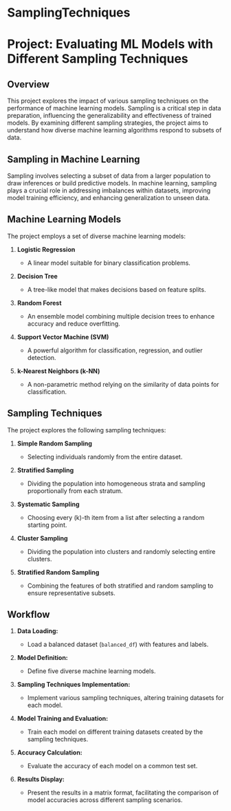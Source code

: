 # SamplingTechniques
# Project: Evaluating ML Models with Different Sampling Techniques

## Overview

This project explores the impact of various sampling techniques on the performance of machine learning models. Sampling is a critical step in data preparation, influencing the generalizability and effectiveness of trained models. By examining different sampling strategies, the project aims to understand how diverse machine learning algorithms respond to subsets of data.

## Sampling in Machine Learning

Sampling involves selecting a subset of data from a larger population to draw inferences or build predictive models. In machine learning, sampling plays a crucial role in addressing imbalances within datasets, improving model training efficiency, and enhancing generalization to unseen data.

## Machine Learning Models

The project employs a set of diverse machine learning models:

1. **Logistic Regression**
   - A linear model suitable for binary classification problems.

2. **Decision Tree**
   - A tree-like model that makes decisions based on feature splits.

3. **Random Forest**
   - An ensemble model combining multiple decision trees to enhance accuracy and reduce overfitting.

4. **Support Vector Machine (SVM)**
   - A powerful algorithm for classification, regression, and outlier detection.

5. **k-Nearest Neighbors (k-NN)**
   - A non-parametric method relying on the similarity of data points for classification.

## Sampling Techniques

The project explores the following sampling techniques:

1. **Simple Random Sampling**
   - Selecting individuals randomly from the entire dataset.

2. **Stratified Sampling**
   - Dividing the population into homogeneous strata and sampling proportionally from each stratum.

3. **Systematic Sampling**
   - Choosing every \(k\)-th item from a list after selecting a random starting point.

4. **Cluster Sampling**
   - Dividing the population into clusters and randomly selecting entire clusters.

5. **Stratified Random Sampling**
   - Combining the features of both stratified and random sampling to ensure representative subsets.

## Workflow

1. **Data Loading:**
   - Load a balanced dataset (`balanced_df`) with features and labels.

2. **Model Definition:**
   - Define five diverse machine learning models.

3. **Sampling Techniques Implementation:**
   - Implement various sampling techniques, altering training datasets for each model.

4. **Model Training and Evaluation:**
   - Train each model on different training datasets created by the sampling techniques.

5. **Accuracy Calculation:**
   - Evaluate the accuracy of each model on a common test set.

6. **Results Display:**
   - Present the results in a matrix format, facilitating the comparison of model accuracies across different sampling scenarios.


